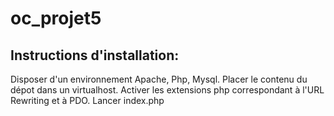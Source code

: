 # oc_projet5

Instructions d'installation:
----------------------------
Disposer d'un environnement Apache, Php, Mysql.
Placer le contenu du dépot dans un virtualhost.
Activer les extensions php correspondant à l'URL Rewriting et à PDO.
Lancer index.php
